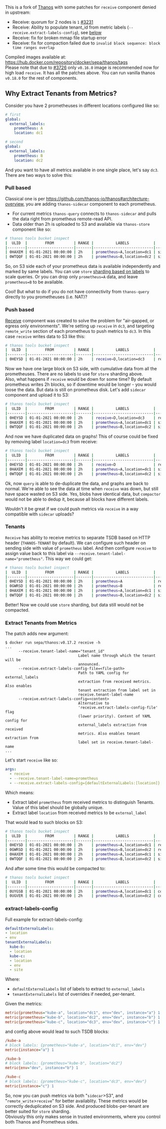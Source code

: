 This is a fork of [Thanos](https://github.com/thanos-io/thanos) with some patches for `receive` component denied in upstream:
 - Receive: quorum for 2 nodes is `1` [#3231](https://github.com/thanos-io/thanos/pull/3231) 
 - Receive: Ability to populate tenant_id from metric labels (`--receive.extract-labels-config`), see [below](#why-extract-tenants-from-metrics)
 - Receive: fix for broken mmap file startup error
 - Receive: fix for compaction failed due to `invalid block sequence: block time ranges overlap` 

Compiled images available at: https://hub.docker.com/repository/docker/sepa/thanos/tags  
Please note that due to [#3726](https://github.com/thanos-io/thanos/issues/3726) only `v0.16.0` image is recommended now for high load `receive`. It has all the patches above. You can run vanilla thanos `v0.18.0` for the rest of components.

## Why Extract Tenants from Metrics?

Consider you have 2 prometheuses in different locations configured like so:
```yaml
# first
global:
  external_labels:
    prometheus: A
    location: dc1

# second
global:
  external_labels:
    prometheus: B
    location: dc2
```
And you want to have all metrics available in one single place, let's say `dc3`. There are two ways to solve this:

### Pull based

Classical one is per https://github.com/thanos-io/thanos#architecture-overview, you are adding `thanos-sidecar` component to each prometheus. 
- For current metrics `thanos-query` connects to `thanos-sidecar` and pulls the data right from prometheus remote-read API. 
- Data older than 2h is uploaded to S3 and available via `thanos-store` component like so:
```bash
# thanos tools bucket inspect
|  ULID  |        FROM         | RANGE |          LABELS           |   SRC   |
|--------|---------------------|-------|---------------------------|---------|
| 0HAXEM | 01-01-2021 00:00:00 | 2h    | prometheus=A,location=dc1 | sidecar |
| 0WTQQF | 01-01-2021 00:00:00 | 2h    | prometheus=B,location=dc2 | sidecar |
```
So, on S3 side each of your prometheus data is available independently and marked by same labels. You can use `store` [sharding based on labels](https://thanos.io/tip/components/store.md/#external-label-partitioning-sharding) to scale queries. Or you can drop only `prometheus=A` data, and leave `prometheus=B` to be available. 

Cool! But what to do if you do not have connectivity from `thanos-query` directly to you prometheuses (i.e. NAT)?

### Push based

[Receive](https://thanos.io/tip/components/receive.md/#receiver) component was created to solve the problem for "air-gapped, or egress only environments". We're setting up `receive` in `dc3`, and targeting `remote_write` section of each prometheus to push metrics to `dc3`. 
In this case `receive` writes data to S3 like this:
```bash
# thanos tools bucket inspect
|  ULID  |        FROM         | RANGE |          LABELS           |   SRC   |
|--------|---------------------|-------|---------------------------|---------|
| 0HEYSD | 01-01-2021 00:00:00 | 2h    | receive=D,location=dc3    | receive |
```
Now we have one large block on S3 side, with cumulative data from all the prometheuses. There are no labels to use for `store` sharding above.  
Also, what happens if `receive` would be down for some time? By default prometheus writes 2h blocks, so if downtime would be longer - you would loose the data. But data is still on prometheus disk. Let's add `sidecar` component and upload it to S3:
```bash
# thanos tools bucket inspect
|  ULID  |        FROM         | RANGE |          LABELS           |   SRC   |
|--------|---------------------|-------|---------------------------|---------|
| 0HEYSD | 01-01-2021 00:00:00 | 2h    | receive=D,location=dc3    | receive |
| 0HAXEM | 01-01-2021 00:00:00 | 2h    | prometheus=A,location=dc1 | sidecar |
| 0WTQQF | 01-01-2021 00:00:00 | 2h    | prometheus=B,location=dc2 | sidecar |
```
And now we have duplicated data on graphs! This of course could be fixed by removing label `location=dc3` from receive:
```bash
# thanos tools bucket inspect
|  ULID  |        FROM         | RANGE |          LABELS           |   SRC   |
|--------|---------------------|-------|---------------------------|---------|
| 0HEYSD | 01-01-2021 00:00:00 | 2h    | receive=D                 | receive |
| 0HAXEM | 01-01-2021 00:00:00 | 2h    | prometheus=A,location=dc1 | sidecar |
| 0WTQQF | 01-01-2021 00:00:00 | 2h    | prometheus=B,location=dc2 | sidecar |
```
Ok, now `query` is able to de-duplicate the data, and graphs are back to normal. We're able to see the data at time when `receive` was down, but still have space wasted on S3 side. Yes, blobs have identical data, but `compactor` would not be able to dedup it, because all blocks have different labels.

Wouldn't it be great if we could push metrics via `receive` in a way compatible with `sidecar` uploads?

### Tenants

`Receive` has ability to receive metrics to separate TSDB based on HTTP header (`THANOS-TENANT` by default). We can configure such header on sending side with value of `prometheus` label. And then configure `receive` to assign value back to this label via `--receive.tenant-label-name="prometheus"`.
This way we could get:
```bash
# thanos tools bucket inspect
|  ULID  |        FROM         | RANGE |          LABELS           |   SRC   |
|--------|---------------------|-------|---------------------------|---------|
| 0HEYSD | 01-01-2021 00:00:00 | 2h    | prometheus=A              | receive |
| 0GWRSD | 01-01-2021 00:00:00 | 2h    | prometheus=B              | receive |
| 0HAXEM | 01-01-2021 00:00:00 | 2h    | prometheus=A,location=dc1 | sidecar |
| 0WTQQF | 01-01-2021 00:00:00 | 2h    | prometheus=B,location=dc2 | sidecar |
```
Better! Now we could use `store` sharding, but data still would not be compacted.

### Extract Tenants from Metrics

The patch adds new argument:
```
$ docker run sepa/thanos:v0.17.2 receive -h
...
      --receive.tenant-label-name="tenant_id"
                                 Label name through which the tenant will be
                                 announced.
      --receive.extract-labels-config-file=<file-path>
                                 Path to YAML config for external_labels
                                 extraction from received metrics. Also enables
                                 tenant extraction from label set in
                                 receive.tenant-label-name
      --receive.extract-labels-config=<content>
                                 Alternative to
                                 'receive.extract-labels-config-file' flag
                                 (lower priority). Content of YAML config for
                                 external_labels extraction from received
                                 metrics. Also enables tenant extraction from
                                 label set in receive.tenant-label-name
...
```
Let's start `receive` like so:
```yaml
args:
  - receive
  - --receive.tenant-label-name=prometheus
  - --receive.extract-labels-config={defaultExternalLabels:[location]}
```
Which means:
- Extract label `prometheus` from received metrics to distinguish Tenants. Value of this label should be globally unique.
- Extract label `location` from received metrics to be `external_label`

That would lead to such blocks on S3:
```bash
# thanos tools bucket inspect
|  ULID  |        FROM         | RANGE |          LABELS           |   SRC   |
|--------|---------------------|-------|---------------------------|---------|
| 0HEYSD | 01-01-2021 00:00:00 | 2h    | prometheus=A,location=dc1 | receive |
| 0GWRSD | 01-01-2021 00:00:00 | 2h    | prometheus=B,location=dc2 | receive |
| 0HAXEM | 01-01-2021 00:00:00 | 2h    | prometheus=A,location=dc1 | sidecar |
| 0WTQQF | 01-01-2021 00:00:00 | 2h    | prometheus=B,location=dc2 | sidecar |
```
And after some time this would be compacted to:
```bash
# thanos tools bucket inspect
|  ULID  |        FROM         | RANGE |          LABELS           |    SRC    |
|--------|---------------------|-------|---------------------------|-----------|
| 0UYGSB | 01-01-2021 00:00:00 | 2h    | prometheus=A,location=dc1 | compactor |
| 0UGVER | 01-01-2021 00:00:00 | 2h    | prometheus=B,location=dc2 | compactor |
```

### extract-labels-config

Full example for extract-labels-config:
```yaml
defaultExternalLabels:
- location
- env
tenantExternalLabels:
  kube-b:
  - location
  kube-c:
  - location
  - env 
  - site
```
Where:
 - `defaultExternalLabels` list of labels to extract to `external_labels`
 - `tenantExternalLabels` list of overrides if needed, per-tenant.

Given the metrics:
```ini
metric{prometheus="kube-a", location="dc1", env="dev", instance="a"} 1
metric{prometheus="kube-b", location="dc2", env="dev", instance="b"} 1
metric{prometheus="kube-c", location="dc3", env="dev", instance="c"} 1
```
and config above would lead to such TSDB blocks:
```ini
/kube-a
# block labels: {prometheus="kube-a", location="dc1", env="dev"}
metric{instance="a"} 1

/kube-b
# block labels: {prometheus="kube-b", location="dc2"}
metric{env="dev", instance="b"} 1

/kube-c
# block labels: {prometheus="kube-c", location="dc3", env="dev"}
metric{instance="c"} 1
```

So, now you can push metrics via both "`sidecar`>S3", and "`remote_write`>`receive`" for better availablity. These metrics would be correctly deduplicated on S3 side. And produced blobs-per-tenant are better suited for `store` sharding.   
Obviously this only makes sense in trusted environments, where you control both Thanos and Prometheus sides.